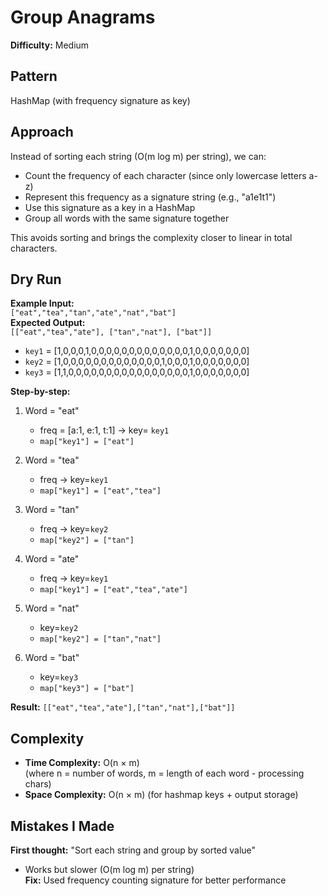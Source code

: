 # Group Anagrams

**Difficulty:** Medium

## Pattern
HashMap (with frequency signature as key)

## Approach 
Instead of sorting each string (O(m log m) per string), we can:
- Count the frequency of each character (since only lowercase letters a-z)
- Represent this frequency as a signature string (e.g., "a1e1t1")
- Use this signature as a key in a HashMap
- Group all words with the same signature together

This avoids sorting and brings the complexity closer to linear in total characters.

## Dry Run
**Example Input:**  
`["eat","tea","tan","ate","nat","bat"]`  
**Expected Output:**  
`[["eat","tea","ate"], ["tan","nat"], ["bat"]]`



- `key1` = [1,0,0,0,1,0,0,0,0,0,0,0,0,0,0,0,0,0,1,0,0,0,0,0,0,0]
- `key2` = [1,0,0,0,0,0,0,0,0,0,0,0,0,0,1,0,0,0,1,0,0,0,0,0,0,0]
- `key3` = [1,1,0,0,0,0,0,0,0,0,0,0,0,0,0,0,0,0,1,0,0,0,0,0,0,0]

**Step-by-step:**
1. Word = "eat"
    - freq = [a:1, e:1, t:1] → key= `key1`
    - `map["key1"] = ["eat"]`


2. Word = "tea"
    - freq → key=`key1`
    - `map["key1"] = ["eat","tea"]`


3. Word = "tan"
    - freq → key=`key2`
    - `map["key2"] = ["tan"]`


4. Word = "ate"
    - freq → key=`key1`
    - `map["key1"] = ["eat","tea","ate"]`


5. Word = "nat"
    - key=`key2`
    - `map["key2"] = ["tan","nat"]`


6. Word = "bat"
    - key=`key3`
    - `map["key3"] = ["bat"]`


**Result:** `[["eat","tea","ate"],["tan","nat"],["bat"]]`


## Complexity
- **Time Complexity:** O(n × m)  
  (where n = number of words, m = length of each word - processing chars)
- **Space Complexity:** O(n × m) (for hashmap keys + output storage)

## Mistakes I Made
**First thought:** "Sort each string and group by sorted value"
- Works but slower (O(m log m) per string)  
  **Fix:** Used frequency counting signature for better performance